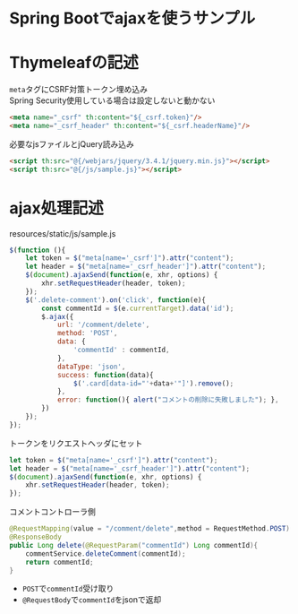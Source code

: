 # Spring Bootでajaxを使うサンプル

# Thymeleafの記述
`meta`タグにCSRF対策トークン埋め込み<br>
Spring Security使用している場合は設定しないと動かない
```html
<meta name="_csrf" th:content="${_csrf.token}"/>
<meta name="_csrf_header" th:content="${_csrf.headerName}"/>
```
必要なjsファイルとjQuery読み込み
```html
<script th:src="@{/webjars/jquery/3.4.1/jquery.min.js}"></script>
<script th:src="@{/js/sample.js}"></script>
```
# ajax処理記述
resources/static/js/sample.js

```sample.js
$(function (){
    let token = $("meta[name='_csrf']").attr("content");
    let header = $("meta[name='_csrf_header']").attr("content");
    $(document).ajaxSend(function(e, xhr, options) {
        xhr.setRequestHeader(header, token);
    });
    $('.delete-comment').on('click', function(e){
        const commentId = $(e.currentTarget).data('id');
        $.ajax({
            url: '/comment/delete',
            method: 'POST',
            data: {
                'commentId' : commentId,
            },
            dataType: 'json',
            success: function(data){
                $('.card[data-id="'+data+'"]').remove();
            },
            error: function(){ alert("コメントの削除に失敗しました"); },
        })
    });
}); 
```
トークンをリクエストヘッダにセット
```javascript
let token = $("meta[name='_csrf']").attr("content");
let header = $("meta[name='_csrf_header']").attr("content");
$(document).ajaxSend(function(e, xhr, options) {
    xhr.setRequestHeader(header, token);
});
```
コメントコントローラ側
```CommentController.java
@RequestMapping(value = "/comment/delete",method = RequestMethod.POST)
@ResponseBody
public Long delete(@RequestParam("commentId") Long commentId){
    commentService.deleteComment(commentId);
    return commentId;
}
```
* `POST`で`commentId`受け取り
* `@RequestBody`で`commentId`をjsonで返却